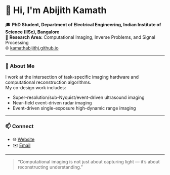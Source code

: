 # 👋 Hi, I'm Abijith Kamath

🎓 **PhD Student, Department of Electrical Engineering, Indian Institute of Science (IISc), Bangalore**  
🔬 **Research Area:** Computational Imaging, Inverse Problems, and Signal Processing  
🌐 [kamathabijithj.github.io](https://kamathabijithj.github.io)

---

### 🧠 About Me
I work at the intersection of task-specific imaging hardware and computational reconstruction algorithms.  
My co-design work includes:
- Super-resolution/sub-Nyquist/event-driven ultrasound imaging
- Near-field event-driven radar imaging
- Event-driven single-exposure high-dynamic range imaging

---

### 📫 Connect
- 🌐 [Website](https://kamathabijithj.github.io)
- ✉️ [Email](mailto:abijithk@iisc.ac.in)

---

> “Computational imaging is not just about capturing light — it’s about reconstructing understanding.”
